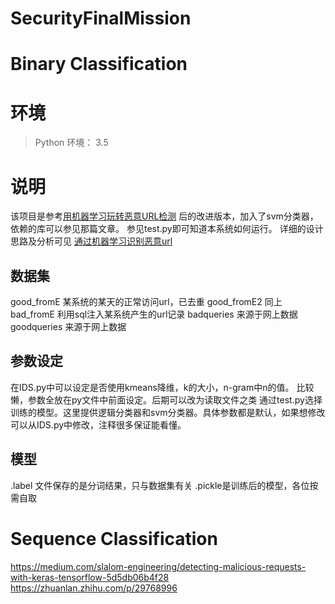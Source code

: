 # SecurityFinalMission

# Binary Classification
# 环境

> Python 环境： 3.5


# 说明
该项目是参考[用机器学习玩转恶意URL检测](http://www.freebuf.com/articles/network/131279.html) 后的改进版本，加入了svm分类器，依赖的库可以参见那篇文章。
参见test.py即可知道本系统如何运行。
详细的设计思路及分析可见
[通过机器学习识别恶意url](http://blog.csdn.net/solo_ws/article/details/77095341)
## 数据集
good_fromE 某系统的某天的正常访问url，已去重
good_fromE2 同上
bad_fromE 利用sql注入某系统产生的url记录
badqueries 来源于网上数据
goodqueries 来源于网上数据


## 参数设定
在IDS.py中可以设定是否使用kmeans降维，k的大小，n-gram中n的值。 比较懒，参数全放在py文件中前面设定。后期可以改为读取文件之类
通过test.py选择训练的模型。这里提供逻辑分类器和svm分类器。具体参数都是默认，如果想修改可以从IDS.py中修改，注释很多保证能看懂。

## 模型
.label 文件保存的是分词结果，只与数据集有关
.pickle是训练后的模型，各位按需自取



# Sequence Classification

https://medium.com/slalom-engineering/detecting-malicious-requests-with-keras-tensorflow-5d5db06b4f28
https://zhuanlan.zhihu.com/p/29768996